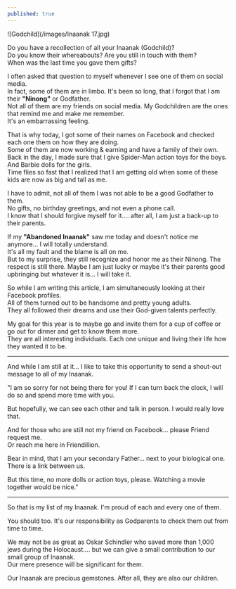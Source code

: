 ```yaml
---
published: true
---
```

![Godchild](/images/Inaanak 17.jpg)

Do you have a recollection of all your Inaanak (Godchild)?   
Do you know their whereabouts? Are you still in touch with them?   
When was the last time you gave them gifts?

I often asked that question to myself whenever I see one of them on social media.  
In fact, some of them are in limbo. It's been so long, that I forgot that I am their **"Ninong"** or Godfather.   
Not all of them are my friends on social media.
My Godchildren are the ones that remind me and make me remember.   
It's an embarrassing feeling. 

That is why today, I got some of their names on Facebook and checked each one them on how they are doing.   
Some of them are now working & earning and have a family of their own.   
Back in the day, I made sure that I give Spider-Man action toys for the boys. And Barbie dolls for the girls.   
Time flies so fast that I realized that I am getting old when some of these kids are now as big and tall as me.

I have to admit, not all of them I was not able to be a good Godfather to them.   
No gifts, no birthday greetings, and not even a phone call.   
I know that I should forgive myself for it.... after all, I am just a back-up to their parents. 

If my **"Abandoned Inaanak"** saw me today and doesn't notice me anymore... I will totally understand.   
It's all my fault and the blame is all on me.   
But to my surprise, they still recognize and honor me as their Ninong. The respect is still there. 
Maybe I am just lucky or maybe it's their parents good upbringing but whatever it is... I will take it. 

So while I am writing this article, I am simultaneously looking at their Facebook profiles.   
All of them turned out to be handsome and pretty young adults.   
They all followed their dreams and use their God-given talents perfectly. 

My goal for this year is to maybe go and invite them for a cup of coffee or go out for dinner and get to know them more.   
They are all interesting individuals. Each one unique and living their life how they wanted it to be.

----------------------------------------------------------------

And while I am still at it... I like to take this opportunity to send a shout-out message to all of my Inaanak.

"I am so sorry for not being there for you! If I can turn back the clock, I will do so and spend more time with you.

But hopefully, we can see each other and talk in person. I would really love that. 

And for those who are still not my friend on Facebook... please Friend request me.   
Or reach me here in Friendillion.

Bear in mind, that I am your secondary Father... next to your biological one. 
There is a link between us.

But this time, no more dolls or action toys, please. 
Watching a movie together would be nice."

-----------------------------------------------------------------------

So that is my list of my Inaanak. I'm proud of each and every one of them.

You should too. It's our responsibility as Godparents to check them out from time to time. 

We may not be as great as Oskar Schindler who saved more than 1,000 jews during the Holocaust.... but we can give a small contribution to our small group of Inaanak.   
Our mere presence will be significant for them.

Our Inaanak are precious gemstones.
After all, they are also our children. 
 
  


